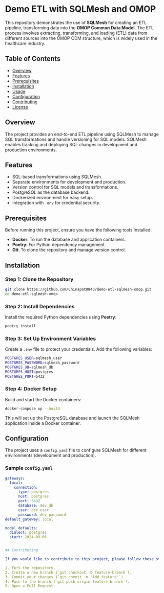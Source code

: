 
# Demo ETL with SQLMesh and OMOP

This repository demonstrates the use of **SQLMesh** for creating an ETL pipeline, transforming data into the **OMOP Common Data Model**. The ETL process involves extracting, transforming, and loading (ETL) data from different sources into the OMOP CDM structure, which is widely used in the healthcare industry.

## Table of Contents

- [Overview](#overview)
- [Features](#features)
- [Prerequisites](#prerequisites)
- [Installation](#installation)
- [Usage](#usage)
- [Configuration](#configuration)
- [Contributing](#contributing)
- [License](#license)

## Overview

The project provides an end-to-end ETL pipeline using SQLMesh to manage SQL transformations and handle versioning for SQL models. SQLMesh enables tracking and deploying SQL changes in development and production environments.

## Features

- SQL-based transformations using SQLMesh.
- Separate environments for development and production.
- Version control for SQL models and transformations.
- PostgreSQL as the database backend.
- Dockerized environment for easy setup.
- Integration with `.env` for credential security.

## Prerequisites

Before running this project, ensure you have the following tools installed:

- **Docker**: To run the database and application containers.
- **Poetry**: For Python dependency management.
- **Git**: To clone the repository and manage version control.

## Installation

### Step 1: Clone the Repository

```bash
git clone https://github.com/Chinapat0843/demo-etl-sqlmesh-omop.git
cd demo-etl-sqlmesh-omop
```

### Step 2: Install Dependencies

Install the required Python dependencies using **Poetry**:

```bash
poetry install
```

### Step 3: Set Up Environment Variables

Create a `.env` file to protect your credentials. Add the following variables:

```bash
POSTGRES_USER=sqlmesh_user
POSTGRES_PASSWORD=sqlmesh_password
POSTGRES_DB=sqlmesh_db
POSTGRES_HOST=postgres
POSTGRES_PORT=5432
```

### Step 4: Docker Setup

Build and start the Docker containers:

```bash
docker-compose up --build
```

This will set up the PostgreSQL database and launch the SQLMesh application inside a Docker container.


## Configuration

The project uses a `config.yaml` file to configure SQLMesh for different environments (development and production).

### Sample `config.yaml`

```yaml
gateways:
  local:
    connection:
      type: postgres
      host: postgres
      port: 5432
      database: dev_db
      user: dev_user
      password: dev_password
default_gateway: local

model_defaults:
  dialect: postgres
  start: 2024-09-06


## Contributing

If you would like to contribute to this project, please follow these steps:

1. Fork the repository.
2. Create a new branch (`git checkout -b feature-branch`).
3. Commit your changes (`git commit -m 'Add feature'`).
4. Push to the branch (`git push origin feature-branch`).
5. Open a Pull Request.

